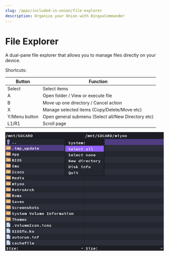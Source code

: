 ```yaml
---
slug: /apps/included-in-onion/file-explorer
description: Organize your Onion with DinguxCommander
---
```


# File Explorer


A dual-pane file explorer that allows you to manage files directly on your device.

Shortcuts:

| Button | Function |
|---|---|
|Select|Select items|
|A|Open folder / View or execute file|
|B|Move up one directory / Cancel action|
|X|Manage selected items (Copy/Delete/Move etc)|
|Y/Menu button|Open general submenu (Select all/New Directory etc)|
|L1/R1|Scroll page|

![](./res/file-explorer.png)
